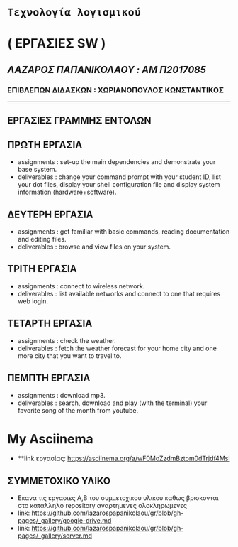 #               `Τεχνολογία λογισμικού`

#                   ( ΕΡΓΑΣΙΕΣ SW )

##         *ΛΑΖΑΡΟΣ ΠΑΠΑΝΙΚΟΛΑΟΥ : AM Π2017085*

###     ΕΠΙΒΛΕΠΩΝ ΔΙΔΑΣΚΩΝ : ΧΩΡΙΑΝΟΠΟΥΛΟΣ ΚΩΝΣΤΑΝΤΙΚΟΣ

------------------------------------------------------------

##              ΕΡΓΑΣΙΕΣ ΓΡΑΜΜΗΣ ΕΝΤΟΛΩΝ

## ΠΡΩΤΗ ΕΡΓΑΣΙΑ

* assignments : set-up the main dependencies and demonstrate your base system.
* deliverables : change your command prompt with your student ID, list your dot files, 
                 display your shell configuration file and display system information 
                 (hardware+software).
                 
## ΔΕΥΤΕΡΗ ΕΡΓΑΣΙΑ 

* assignments : get familiar with basic commands, reading documentation and editing files.
* deliverables : browse and view files on your system.

## ΤΡΙΤΗ ΕΡΓΑΣΙΑ 

* assignments : connect to wireless network.
* deliverables : list available networks and connect to one that requires web login.

## ΤΕΤΑΡΤΗ ΕΡΓΑΣΙΑ 

* assignments : check the weather.
* deliverables : fetch the weather forecast for your home city and one more city that you want to travel to.

## ΠΕΜΠΤΗ ΕΡΓΑΣΙΑ

* assignments : download mp3.
* deliverables : search, download and play (with the terminal) your favorite song of the month from youtube.

# My Asciinema

* **link εργασίας: https://asciinema.org/a/wF0MoZzdmBztom0dTrjdf4Msi


## ΣΥΜΜΕΤΟΧΙΚΟ ΥΛΙΚΟ

* Εκανα τις εργασιες Α,Β του συμμετοχικου υλικου καθως βρισκονται στο καταλληλο repository αναρτημενες ολοκληρωμενες
* link: https://github.com/lazarospapanikolaou/gr/blob/gh-pages/_gallery/google-drive.md
* link: https://github.com/lazarospapanikolaou/gr/blob/gh-pages/_gallery/server.md
